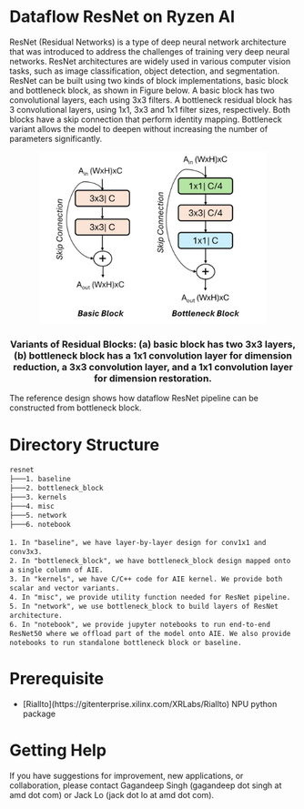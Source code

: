 # Dataflow ResNet on Ryzen AI
ResNet (Residual Networks) is a type of deep neural network architecture that was introduced to address the challenges of training very deep neural networks. ResNet architectures are widely used in various computer vision tasks, such as image classification, object detection, and segmentation. ResNet can be built using two kinds of block implementations, basic block and bottleneck block, as shown in Figure below. A basic block has two convolutional layers, each using 3x3 filters. A bottleneck residual block has 3 convolutional layers, using 1x1, 3x3 and 1x1 filter sizes, respectively. Both blocks have a skip connection that perform identity mapping. Bottleneck variant allows the model to deepen without increasing the number of parameters significantly. 

<p align="center">
  <picture>
    <source media="(prefers-color-scheme: light)" srcset="misc/block.jpg">
  <img alt="block" src="misc/block.jpg" width="400">
</picture>
  <h3 align="center">Variants of Residual Blocks: (a) basic block has two 3x3 layers, (b) bottleneck block has a 1x1 convolution layer for dimension reduction, a 3x3 convolution layer, and a 1x1 convolution layer for dimension restoration.
  </h3>
</p>

The reference design shows how dataflow ResNet pipeline can be constructed from bottleneck block.

# Directory Structure
```
resnet
├───1. baseline
├───2. bottleneck_block
├───3. kernels
├───4. misc
├───5. network 
├───6. notebook

1. In "baseline", we have layer-by-layer design for conv1x1 and conv3x3.
2. In "bottleneck_block", we have bottleneck_block design mapped onto a single column of AIE.
3. In "kernels", we have C/C++ code for AIE kernel. We provide both scalar and vector variants.
4. In "misc", we provide utility function needed for ResNet pipeline.
5. In "network", we use bottleneck_block to build layers of ResNet architecture.
6. In "notebook", we provide jupyter notebooks to run end-to-end ResNet50 where we offload part of the model onto AIE. We also provide notebooks to run standalone bottleneck block or baseline.

```    
# Prerequisite
<ul>
<li>[Riallto](https://gitenterprise.xilinx.com/XRLabs/Riallto) NPU python package </li>
</ul>

# Getting Help
If you have suggestions for improvement, new applications, or collaboration, please contact Gagandeep Singh (gagandeep dot singh at amd dot com) or Jack Lo (jack dot lo at amd dot com).
